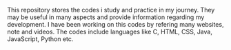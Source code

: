 
This repository stores the codes i study and practice in my journey.
They may be useful in many aspects and provide information regarding my development. 
I have been working on this codes by refering many websites, note and videos.
The codes include languages like C, HTML, CSS, Java, JavaScript, Python etc.
